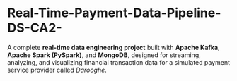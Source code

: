 # Real-Time-Payment-Data-Pipeline-DS-CA2-
A complete **real-time data engineering project** built with **Apache Kafka**, **Apache Spark (PySpark)**, and **MongoDB**, designed for streaming, analyzing, and visualizing financial transaction data for a simulated payment service provider called *Darooghe*.
